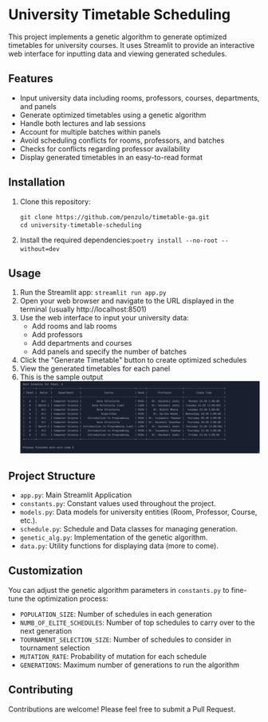 # University Timetable Scheduling


This project implements a genetic algorithm to generate optimized timetables for university courses. It uses Streamlit to provide an interactive web interface for inputting data and viewing generated schedules.


## Features

- Input university data including rooms, professors, courses, departments, and panels
- Generate optimized timetables using a genetic algorithm
- Handle both lectures and lab sessions
- Account for multiple batches within panels
- Avoid scheduling conflicts for rooms, professors, and batches
- Checks for conflicts regarding professor availability
- Display generated timetables in an easy-to-read format

## Installation

1. Clone this repository: 
    ```
    git clone https://github.com/penzulo/timetable-ga.git
    cd university-timetable-scheduling
    ```
2. Install the required dependencies:``poetry install --no-root --without=dev``

## Usage
1. Run the Streamlit app: `streamlit run app.py`
2. Open your web browser and navigate to the URL displayed in the terminal (usually http://localhost:8501)
3. Use the web interface to input your university data:
   - Add rooms and lab rooms
   - Add professors
   - Add departments and courses
   - Add panels and specify the number of batches
4. Click the "Generate Timetable" button to create optimized schedules
5. View the generated timetables for each panel
6. This is the sample output ![timetable](doc/crude_approach.png)

## Project Structure
- `app.py`: Main Streamlit Application
- `constants.py`: Constant values used throughout the project.
- `models.py`: Data models for university entities (Room, Professor, Course, etc.).
- `schedule.py`: Schedule and Data classes for managing generation.
- `genetic_alg.py`: Implementation of the genetic algorithm.
- `data.py`: Utility functions for displaying data (more to come).

## Customization
You can adjust the genetic algorithm parameters in `constants.py` to fine-tune the optimization process:
- `POPULATION_SIZE`: Number of schedules in each generation
- `NUMB_OF_ELITE_SCHEDULES`: Number of top schedules to carry over to the next generation
- `TOURNAMENT_SELECTION_SIZE`: Number of schedules to consider in tournament selection
- `MUTATION_RATE`: Probability of mutation for each schedule
- `GENERATIONS`: Maximum number of generations to run the algorithm


## Contributing

Contributions are welcome! Please feel free to submit a Pull Request.